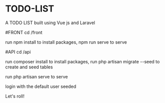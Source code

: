 # TODO-LIST
A TODO LIST built using Vue js and Laravel


#FRONT
cd /front

run npm install to install packages, 
npm run serve to serve

#API
cd /api 

run composer install to install packages,
run  php artisan migrate --seed to create and seed tables

run php artisan serve to serve

login with the default user seeded 

Let's roll!

